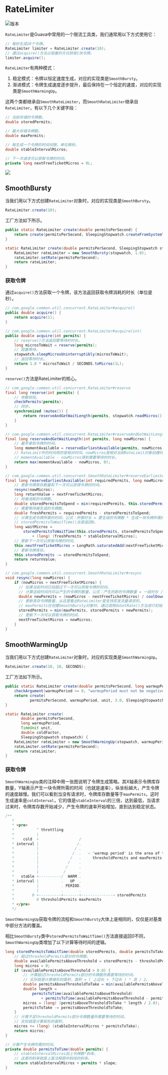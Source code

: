 # RateLimiter

![版本](https://img.shields.io/badge/version-28.1-blue.svg?link=https://github.com/google/guava/tree/v28.1)

`RateLimiter`是Guava中常用的一个限流工具类，我们通常用以下方式使用它：

```java
// 每秒生成10个令牌。
RateLimiter limiter = RateLimiter.create(10);
// 通过acquire()方法以阻塞的方式获取1块令牌。
limiter.acquire();
```

`RateLimiter`有两种模式：

1. 稳定模式：令牌以恒定速度生成，对应的实现类是`SmoothBursty`。
2. 渐进模式：令牌生成速度逐步提升，最后保持在一个恒定的速度，对应的实现类是`SmoothWarmingUp`。

这两个类都继承自`SmoothRateLimiter`，而`SmoothRateLimiter`继承自`RateLimiter`，有以下几个关键字段：

```java
// 当前存储的令牌数。
double storedPermits;

// 最大存储令牌数。
double maxPermits;

// 每生成一个令牌的时间间隔，单位微秒。
double stableIntervalMicros;

// 下一次请求可以获取令牌的时间。
private long nextFreeTicketMicros = 0L;
```

![](resources/rate-limiter-1.png)

## SmoothBursty

当我们用以下方式创建`RateLimiter`对象时，对应的实现类是`SmoothBursty`。

```java
RateLimiter.create(10);
```

工厂方法如下所示。

```java
public static RateLimiter create(double permitsPerSecond) {
    return create(permitsPerSecond, SleepingStopwatch.createFromSystemTimer());
}

static RateLimiter create(double permitsPerSecond, SleepingStopwatch stopwatch) {
    RateLimiter rateLimiter = new SmoothBursty(stopwatch, 1.0);
    rateLimiter.setRate(permitsPerSecond);
    return rateLimiter;
}
```

### 获取令牌

通过`acquire()`方法获取一个令牌，该方法返回获取令牌消耗的时长（单位是秒）。

```java
// com.google.common.util.concurrent.RateLimiter#acquire()
public double acquire() {
    return acquire(1);
}

// com.google.common.util.concurrent.RateLimiter#acquire(int)
public double acquire(int permits) {
    // reserve()方法返回要等待的时长。
    long microsToWait = reserve(permits);
    // 阻塞等待。
    stopwatch.sleepMicrosUninterruptibly(microsToWait);
    // 返回等待时长。
    return 1.0 * microsToWait / SECONDS.toMicros(1L);
}
```

`reserve()`方法是RateLimiter的核心。

```java
// com.google.common.util.concurrent.RateLimiter#reserve
final long reserve(int permits) {
    // 参数校验。
    checkPermits(permits);
    // 同步。
    synchronized (mutex()) {
        return reserveAndGetWaitLength(permits, stopwatch.readMicros());
    }
}

// com.google.common.util.concurrent.RateLimiter#reserveAndGetWaitLength
final long reserveAndGetWaitLength(int permits, long nowMicros) {
    // 最早拿到令牌的时间。
    long momentAvailable = reserveEarliestAvailable(permits, nowMicros);
    // RateLimit中的时间用的是相对时间，nowMicros是相对当前RateLimit对象创建时的时间，比如nowMicros为1000，则表示距离当前RateLimit对象创建时间已过去1000微秒。
    // momentAvailable - nowMicros得到需要等待的时长。
    return max(momentAvailable - nowMicros, 0);
}

// com.google.common.util.concurrent.SmoothRateLimiter#reserveEarliestAvailable
final long reserveEarliestAvailable(int requiredPermits, long nowMicros) {
    // 更新令牌库存数量和下一次可以获得令牌的时间。
    resync(nowMicros);
    long returnValue = nextFreeTicketMicros;
    // 将被消耗的令牌数。
    double storedPermitsToSpend = min(requiredPermits, this.storedPermits);
    // 需要等待被生成的令牌数。
    double freshPermits = requiredPermits - storedPermitsToSpend;
    // 计算生成令牌所需的时间，公式：所需时长 = 要生成的令牌数 * 生成一块令牌所需的时长。
    // storedPermitsToWaitTime()总是返回0。
    long waitMicros =
        storedPermitsToWaitTime(this.storedPermits, storedPermitsToSpend)
            + (long) (freshPermits * stableIntervalMicros);
    // 更新下一次可以获取令牌的时间。
    this.nextFreeTicketMicros = LongMath.saturatedAdd(nextFreeTicketMicros, waitMicros);
    // 更新令牌库存。
    this.storedPermits -= storedPermitsToSpend;
    return returnValue;
}

// com.google.common.util.concurrent.SmoothRateLimiter#resync
void resync(long nowMicros) {
    if (nowMicros > nextFreeTicketMicros) {
      // 如果当前时间已经超过下一次可以获取令牌的时间。
      // 计算这段时间内可以产生的令牌的数量，公式：产生的新的令牌数量 = 一段时长 / 产生一个令牌所需的时长。
      double newPermits = (nowMicros - nextFreeTicketMicros) / coolDownIntervalMicros();
      // 更新库存令牌数量，从这里看出RateLimiter是支持突发流量请求的。
      // maxPermits在创建SmoothBursty对象时，通过调用doSetRate()方法进行初始化，其值等于一秒产生的令牌数，因此令牌库存数量不会超过一秒产生的令牌的数量。
      storedPermits = min(maxPermits, storedPermits + newPermits);
      // 更新下一次可以获取令牌的时间。
      nextFreeTicketMicros = nowMicros;
    }
}
```

## SmoothWarmingUp

当我们用以下方式创建`RateLimiter`对象时，对应的实现类是`SmoothWarmingUp`。

```java
RateLimiter.create(10, 10, SECONDS);
```

工厂方法如下所示。

```java
public static RateLimiter create(double permitsPerSecond, long warmupPeriod, TimeUnit unit) {
    checkArgument(warmupPeriod >= 0, "warmupPeriod must not be negative: %s", warmupPeriod);
    return create(
           permitsPerSecond, warmupPeriod, unit, 3.0, SleepingStopwatch.createFromSystemTimer());
}

static RateLimiter create(
       double permitsPerSecond,
       long warmupPeriod,
       TimeUnit unit,
       double coldFactor,
       SleepingStopwatch stopwatch) {
    RateLimiter rateLimiter = new SmoothWarmingUp(stopwatch, warmupPeriod, unit, coldFactor);
    rateLimiter.setRate(permitsPerSecond);
    return rateLimiter;
}
```

### 获取令牌

`SmoothWarmingUp`类的注释中用一张图说明了令牌生成策略。其X轴表示令牌库存数量，Y轴表示产生一块令牌所需的时间（也就是速率），纵坐标越大，产生令牌的速度越慢。我们可以看到当没有请求时，令牌库存数量等于`maxPermits`，这时生成速率是`coldInterval`，它的值是`stableInterval`的三倍，达到最低，当请求过来时，令牌库存数开始减少，产生令牌的速率开始增加，直到达到稳定状态。

```java
/**
   *
   * <pre>
   *          ^ throttling
   *          |
   *    cold  +                  /
   * interval |                 /.
   *          |                / .
   *          |               /  .   ← "warmup period" is the area of the trapezoid between
   *          |              /   .     thresholdPermits and maxPermits
   *          |             /    .
   *          |            /     .
   *          |           /      .
   *   stable +----------/  WARM .
   * interval |          .   UP  .
   *          |          . PERIOD.
   *          |          .       .
   *        0 +----------+-------+--------------→ storedPermits
   *          0 thresholdPermits maxPermits
   * </pre>
   */
```

`SmoothWarmingUp`获取令牌的流程和`SmoothBursty`大体上是相同的，仅仅是对基类中部分方法的覆盖。

相比`SmoothBursty`类中`storedPermitsToWaitTime()`方法直接返回0不同，`SmoothWarmingUp`类增加了以下计算等待时间的逻辑。

```java
long storedPermitsToWaitTime(double storedPermits, double permitsToTake) {
    // 超过thresholdPermits部分的令牌数。
    double availablePermitsAboveThreshold = storedPermits - thresholdPermits;
    long micros = 0;
    if (availablePermitsAboveThreshold > 0.0) {
        // 计算超过thresholdPermits部分的令牌数所需要等待的时间。
        // 实际就是计算梯形的面积，面积 = ( 上边长 + 下边长 ) * 高 / 2。
        double permitsAboveThresholdToTake = min(availablePermitsAboveThreshold, permitsToTake);
        double length =
            permitsToTime(availablePermitsAboveThreshold)
                + permitsToTime(availablePermitsAboveThreshold - permitsAboveThresholdToTake);
        micros = (long) (permitsAboveThresholdToTake * length / 2.0);
        permitsToTake -= permitsAboveThresholdToTake;
    }
    // 计算不足thresholdPermits部分令牌数量所需要等待的时间。
    // 实际就是计算矩形的面积。
    micros += (long) (stableIntervalMicros * permitsToTake);
    return micros;
}

// 计算产生令牌所需的时间。
private double permitsToTime(double permits) {
    // stableIntervalMicros加上令牌数*斜率。
    // 这里的斜率就是上面注释图中斜线的斜率。
    return stableIntervalMicros + permits * slope;
}
```
